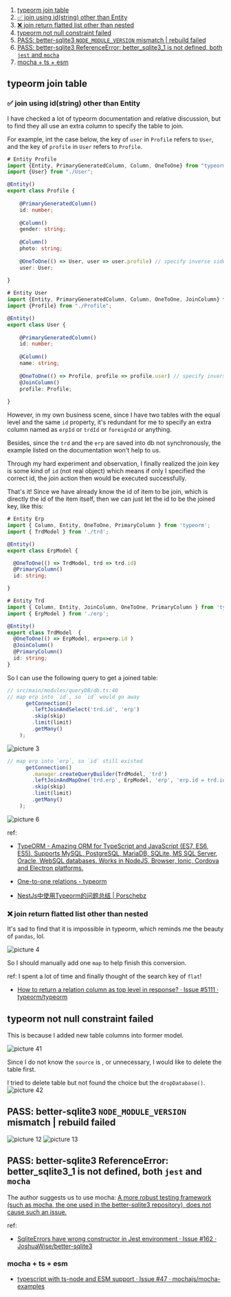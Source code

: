 1. [typeorm join table](#typeorm-join-table)
  1. [:white_check_mark: join using id(string) other than Entity](#white_check_mark-join-using-idstring-other-than-entity)
  2. [:x: join return flatted list other than nested](#x-join-return-flatted-list-other-than-nested)
2. [typeorm not null constraint failed](#typeorm-not-null-constraint-failed)
3. [PASS:  better-sqlite3 `NODE_MODULE_VERSION` mismatch | rebuild failed](#pass--better-sqlite3-node_module_version-mismatch--rebuild-failed)
4. [PASS: better-sqlite3 ReferenceError: better_sqlite3_1 is not defined, both `jest` and `mocha`](#pass-better-sqlite3-referenceerror-better_sqlite3_1-is-not-defined-both-jest-and-mocha)
  1. [mocha + ts + esm](#mocha--ts--esm)

## typeorm join table

### :white_check_mark: join using id(string) other than Entity

I have checked a lot of typeorm documentation and relative discussion, but to find they all use an extra column to specify the table to join.

For example, int the case below, the key of `user` in `Profile` refers to `User`, and the key of `profile` in `User` refers to `Profile`.

```ts
# Entity Profile
import {Entity, PrimaryGeneratedColumn, Column, OneToOne} from "typeorm";
import {User} from "./User";

@Entity()
export class Profile {
    
    @PrimaryGeneratedColumn()
    id: number;
    
    @Column()
    gender: string;
    
    @Column()
    photo: string;
    
    @OneToOne(() => User, user => user.profile) // specify inverse side as a second parameter
    user: User;
    
}

# Entity User
import {Entity, PrimaryGeneratedColumn, Column, OneToOne, JoinColumn} from "typeorm";
import {Profile} from "./Profile";

@Entity()
export class User {
    
    @PrimaryGeneratedColumn()
    id: number;
    
    @Column()
    name: string;
    
    @OneToOne(() => Profile, profile => profile.user) // specify inverse side as a second parameter
    @JoinColumn()
    profile: Profile;
    
}
```

However, in my own business scene, since I have two tables with the equal level and the same `id` property, it's redundant for me to specify an extra column named as `erpId` or `trdId` or `foreignId` or anything.

Besides, since the `trd` and the `erp` are saved into db not synchronously, the example listed on the documentation won't help to us.

Through my hard experiment and observation, I finally realized the join key is some kind of `id` (not real object) which means if only I specified the correct id, the join action then would be executed successfully.

That's it! Since we have already know the id of item to be join, which is directly the id of the item itself, then we can just let the id to be the joined key, like this:

```ts
# Entity Erp
import { Column, Entity, OneToOne, PrimaryColumn } from 'typeorm';
import { TrdModel } from './trd';

@Entity()
export class ErpModel {

  @OneToOne(() => TrdModel, trd => trd.id)
  @PrimaryColumn()
  id: string;

}

# Entity Trd
import { Column, Entity, JoinColumn, OneToOne, PrimaryColumn } from 'typeorm';
import { ErpModel } from './erp';

@Entity()
export class TrdModel  {
  @OneToOne(() => ErpModel, erp=>erp.id )
  @JoinColumn()
  @PrimaryColumn()
  id: string;
}
```

So I can use the following query to get a joined table:
```ts
// src/main/modules/queryDB/db.ts:40
// map erp into `id`, so `id` would go away
      getConnection()
        .leftJoinAndSelect('trd.id', 'erp')
        .skip(skip)
        .limit(limit)
        .getMany()
    );
```
<img alt="picture 3" src="https://mark-vue-oss.oss-cn-hangzhou.aliyuncs.com/database-1641883942426-5cfef08aace698977502e57644e78e6c3b45ccbc34d76978642b5337ff4068fa.png" /> 

```ts
// map erp into `erp`, so `id` still existed
      getConnection()
        .manager.createQueryBuilder(TrdModel, 'trd')
        .leftJoinAndMapOne('trd.erp', ErpModel, 'erp', 'erp.id = trd.id')
        .skip(skip)
        .limit(limit)
        .getMany()
    );
```
<img alt="picture 6" src="https://mark-vue-oss.oss-cn-hangzhou.aliyuncs.com/database-1641894903691-ecc5ca26d8438b8c4283055900d4d6e9680338e15d531190c167d64be121d66e.png" />  


ref:
- [TypeORM - Amazing ORM for TypeScript and JavaScript (ES7, ES6, ES5). Supports MySQL, PostgreSQL, MariaDB, SQLite, MS SQL Server, Oracle, WebSQL databases. Works in NodeJS, Browser, Ionic, Cordova and Electron platforms.](https://typeorm.io/#/one-to-one-relations)

- [One-to-one relations - typeorm](https://orkhan.gitbook.io/typeorm/docs/one-to-one-relations)

- [NestJs中使用Typeorm的问题总结 | Porschebz](https://www.porschebz.com/posts/42345.html)



### :x: join return flatted list other than nested

It's sad to find that it is impossible in typeorm, which reminds me the beauty of `pandas`, lol.

<img alt="picture 4" src="https://mark-vue-oss.oss-cn-hangzhou.aliyuncs.com/database-1641893492395-6a822246d22301f3fa6974058a567a005a69e234dc94da55a46c5b4d4a724ebb.png" />  

So I should manually add one `map` to help finish this conversion.
 
 ref:
 I spent a lot of time and finally thought of the search key of `flat`!
 - [How to return a relation column as top level in response? · Issue #5111 · typeorm/typeorm](https://github.com/typeorm/typeorm/issues/5111)




## typeorm not null constraint failed

This is because I added new table columns into former model.

<img alt="picture 41" src="https://mark-vue-oss.oss-cn-hangzhou.aliyuncs.com/database-1641652378702-4275729e537afcacf2683f64ef62d2a483273f6bccf4bf5933ccb490b4abc8e9.png" />  

Since I do not know the `source` is , or unnecessary, I would like to delete the table first.


I tried to delete table but not found the choice but the `dropDatabase()`.
<img alt="picture 42" src="https://mark-vue-oss.oss-cn-hangzhou.aliyuncs.com/database-1641653005035-a9fb5d2adc9a4fd9188e9a5dee06581a59f5a084bcd29764250b5a5cd1bbef0e.png" />  


## PASS:  better-sqlite3 `NODE_MODULE_VERSION` mismatch | rebuild failed

<img alt="picture 12" src="https://mark-vue-oss.oss-cn-hangzhou.aliyuncs.com/best-sqlite3-1641545886362-5b85064baa519f5c06ecf28469b8462382162f0d792649670db6e0b1b3b77525.png" />  

<img alt="picture 13" src="https://mark-vue-oss.oss-cn-hangzhou.aliyuncs.com/best-sqlite3-1641546347572-29a1230b8941634376b03ed20a25c09b9fd917dd49de0a823f68df13042a6613.png" />  



## PASS: better-sqlite3 ReferenceError: better_sqlite3_1 is not defined, both `jest` and `mocha`

The author suggests us to use mocha: [A more robust testing framework (such as mocha, the one used in the better-sqlite3 repository), does not cause such an issue.](https://github.com/JoshuaWise/better-sqlite3/issues/162#:~:text=A%20more%20robust%20testing%20framework%20(such%20as%20mocha%2C%20the%20one%20used%20in%20the%20better%2Dsqlite3%20repository)%2C%20does%20not%20cause%20such%20an%20issue.)



ref:
- [SqliteErrors have wrong constructor in Jest environment · Issue #162 · JoshuaWise/better-sqlite3](https://github.com/JoshuaWise/better-sqlite3/issues/162)

### mocha + ts + esm
- [typescript with ts-node and ESM support · Issue #47 · mochajs/mocha-examples](https://github.com/mochajs/mocha-examples/issues/47)

